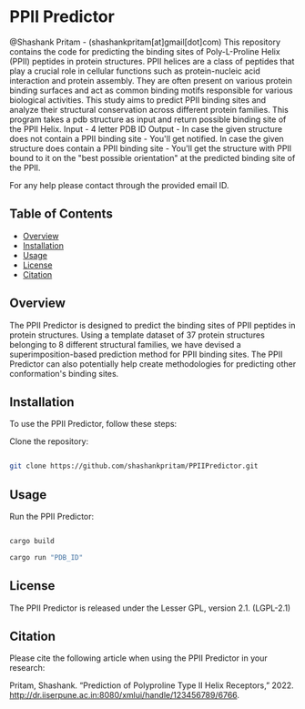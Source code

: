 # PPII Predictor
@Shashank Pritam - (shashankpritam[at]gmail[dot]com)
This repository contains the code for predicting the binding sites of Poly-L-Proline Helix (PPII) peptides in protein structures. PPII helices are a class of peptides that play a crucial role in cellular functions such as protein-nucleic acid interaction and protein assembly. They are often present on various protein binding surfaces and act as common binding motifs responsible for various biological activities. This study aims to predict PPII binding sites and analyze their structural conservation across different protein families.
This program takes a pdb structure as input and return possible binding site of the PPII Helix.
Input - 4 letter PDB ID
Output - In case the given structure does not contain a PPII binding site - You'll get notified.
In case the given structure does contain a PPII binding site - You'll get the structure with PPII bound to it on the "best possible orientation" at the predicted binding site of the PPII.

For any help please contact through the provided email ID.

## Table of Contents

- [Overview](#overview)
- [Installation](#installation)
- [Usage](#usage)
- [License](#license)
- [Citation](#citation)

## Overview

The PPII Predictor is designed to predict the binding sites of PPII peptides in protein structures. Using a template dataset of 37 protein structures belonging to 8 different structural families, we have devised a superimposition-based prediction method for PPII binding sites. The PPII Predictor can also potentially help create methodologies for predicting other conformation's binding sites.

## Installation

To use the PPII Predictor, follow these steps:

Clone the repository:

```bash

git clone https://github.com/shashankpritam/PPIIPredictor.git

```
## Usage

Run the PPII Predictor:

```rust

cargo build

cargo run "PDB_ID"

```

## License
The PPII Predictor is released under the Lesser GPL, version 2.1. (LGPL-2.1)

## Citation
Please cite the following article when using the PPII Predictor in your research:

Pritam, Shashank. “Prediction of Polyproline Type II Helix Receptors,” 2022. http://dr.iiserpune.ac.in:8080/xmlui/handle/123456789/6766.
